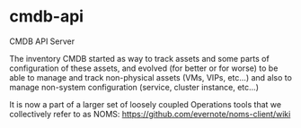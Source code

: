 cmdb-api
========

CMDB API Server

The inventory CMDB started as way to track assets and some parts of configuration of these assets, and evolved (for better or for worse) to be able to manage and track non-physical assets (VMs, VIPs, etc...) and also to manage non-system configuration (service, cluster instance, etc...)

It is now a part of a larger set of loosely coupled Operations tools that we collectively refer to as NOMS:
https://github.com/evernote/noms-client/wiki
